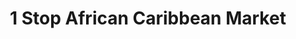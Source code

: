 ---
title: "1 Stop African Caribbean Market"
url: /brampton/1-stop-african-caribbean-market/
shop: Supermarkt
---